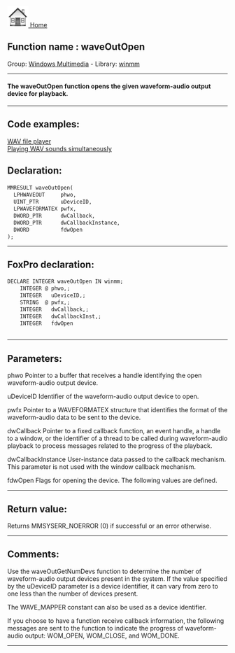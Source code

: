 [<img src="../../images/home.png"> Home ](https://github.com/VFPX/Win32API)  

## Function name : waveOutOpen
Group: [Windows Multimedia](../../functions_group.md#Windows_Multimedia)  -  Library: [winmm](../../Libraries.md#winmm)  
***  


#### The waveOutOpen function opens the given waveform-audio output device for playback.
***  


## Code examples:
[WAV file player](../../samples/sample_417.md)  
[Playing WAV sounds simultaneously](../../samples/sample_523.md)  

## Declaration:
```foxpro  
MMRESULT waveOutOpen(
  LPHWAVEOUT     phwo,
  UINT_PTR       uDeviceID,
  LPWAVEFORMATEX pwfx,
  DWORD_PTR      dwCallback,
  DWORD_PTR      dwCallbackInstance,
  DWORD          fdwOpen
);  
```  
***  


## FoxPro declaration:
```foxpro  
DECLARE INTEGER waveOutOpen IN winmm;
	INTEGER @ phwo,;
	INTEGER   uDeviceID,;
	STRING  @ pwfx,;
	INTEGER   dwCallback,;
	INTEGER   dwCallbackInst,;
	INTEGER   fdwOpen
  
```  
***  


## Parameters:
phwo 
Pointer to a buffer that receives a handle identifying the open waveform-audio output device.

uDeviceID 
Identifier of the waveform-audio output device to open.

pwfx 
Pointer to a WAVEFORMATEX structure that identifies the format of the waveform-audio data to be sent to the device.

dwCallback 
Pointer to a fixed callback function, an event handle, a handle to a window, or the identifier of a thread to be called during waveform-audio playback to process messages related to the progress of the playback.

dwCallbackInstance 
User-instance data passed to the callback mechanism. This parameter is not used with the window callback mechanism. 

fdwOpen 
Flags for opening the device. The following values are defined.  
***  


## Return value:
Returns MMSYSERR_NOERROR (0) if successful or an error otherwise.  
***  


## Comments:
Use the waveOutGetNumDevs function to determine the number of waveform-audio output devices present in the system. If the value specified by the uDeviceID parameter is a device identifier, it can vary from zero to one less than the number of devices present.   
  
The WAVE_MAPPER constant can also be used as a device identifier.  
  
If you choose to have a function receive callback information, the following messages are sent to the function to indicate the progress of waveform-audio output: WOM_OPEN, WOM_CLOSE, and WOM_DONE.   
  
***  

